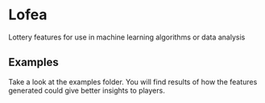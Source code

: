 # Lofea
Lottery features for use in machine learning algorithms or data analysis


Examples
--------
Take a look at the examples folder.
You will find results of how the features generated could give better insights to players.

